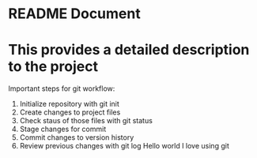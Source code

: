 # README Document #
# This provides a detailed description to the project #
Important steps for git workflow:
 
1. Initialize repository with git init
2. Create changes to project files
3. Check staus of those files with git status
4. Stage changes for commit
5. Commit changes to version history
6. Review previous changes with git log
Hello world I love using git
